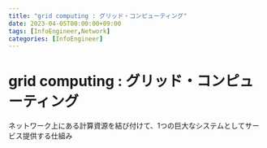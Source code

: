 ```yaml
---
title: "grid computing : グリッド・コンピューティング"
date: 2023-04-05T00:00:00+09:00
tags: [InfoEngineer,Network]
categories: [InfoEngineer]
---
```

# grid computing : グリッド・コンピューティング

ネットワーク上にある計算資源を結び付けて、1つの巨大なシステムとしてサービス提供する仕組み